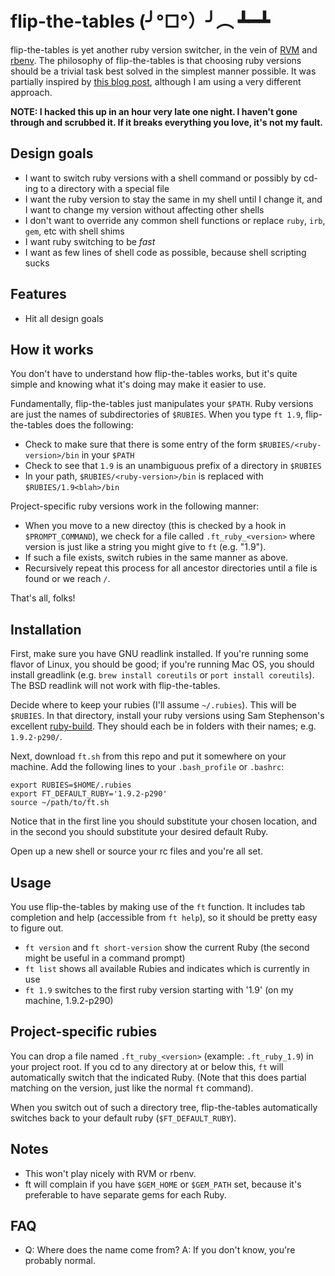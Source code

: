flip-the-tables (╯°□°）╯︵ ┻━┻
============================

flip-the-tables is yet another ruby version switcher, in the vein of [RVM](http://beginrescueend.com/) and
[rbenv](https://github.com/sstephenson/rbenv). The philosophy of flip-the-tables is that choosing ruby
versions should be a trivial task best solved in the simplest manner possible. It was partially inspired by
[this blog post](http://chris.mowforth.com/si-because-rvm-and-rbenv-are-overkill), although I am using a very
different approach.

**NOTE: I hacked this up in an hour very late one night. I haven't gone through and scrubbed it. If it breaks
everything you love, it's not my fault.**

Design goals
------------

* I want to switch ruby versions with a shell command or possibly by cd-ing to a directory with a special file
* I want the ruby version to stay the same in my shell until I change it, and I want to change my version
  without affecting other shells
* I don't want to override any common shell functions or replace `ruby`, `irb`, `gem`, etc with shell shims
* I want ruby switching to be *fast*
* I want as few lines of shell code as possible, because shell scripting sucks

Features
--------

* Hit all design goals

How it works
------------

You don't have to understand how flip-the-tables works, but it's quite simple and knowing what it's doing may
make it easier to use.

Fundamentally, flip-the-tables just manipulates your `$PATH`. Ruby versions are just the names of
subdirectories of `$RUBIES`. When you type `ft 1.9`, flip-the-tables does the following:

* Check to make sure that there is some entry of the form `$RUBIES/<ruby-version>/bin` in your `$PATH`
* Check to see that `1.9` is an unambiguous prefix of a directory in `$RUBIES`
* In your path, `$RUBIES/<ruby-version>/bin` is replaced with `$RUBIES/1.9<blah>/bin`

Project-specific ruby versions work in the following manner:

* When you move to a new directoy (this is checked by a hook in `$PROMPT_COMMAND`), we check for a file
  called `.ft_ruby_<version>` where version is just like a string you might give to `ft` (e.g. "1.9").
* If such a file exists, switch rubies in the same manner as above.
* Recursively repeat this process for all ancestor directories until a file is found or we reach `/`.

That's all, folks!

Installation
------------

First, make sure you have GNU readlink installed. If you're running some flavor of Linux, you should be good;
if you're running Mac OS, you should install greadlink (e.g. `brew install coreutils` or `port install
coreutils`). The BSD readlink will not work with flip-the-tables.

Decide where to keep your rubies (I'll assume `~/.rubies`). This will be `$RUBIES`. In that directory, install
your ruby versions using Sam Stephenson's excellent [ruby-build](https://github.com/sstephenson/ruby-build).
They should each be in folders with their names; e.g. `1.9.2-p290/`.

Next, download `ft.sh` from this repo and put it somewhere on your machine. Add the following lines to your
`.bash_profile` or `.bashrc`:

    export RUBIES=$HOME/.rubies
    export FT_DEFAULT_RUBY='1.9.2-p290'
    source ~/path/to/ft.sh

Notice that in the first line you should substitute your chosen location, and in the second you should
substitute your desired default Ruby.

Open up a new shell or source your rc files and you're all set.

Usage
-----

You use flip-the-tables by making use of the `ft` function. It includes tab completion and help (accessible
from `ft help`), so it should be pretty easy to figure out.

* `ft version` and `ft short-version` show the current Ruby (the second might be useful in a command prompt)
* `ft list` shows all available Rubies and indicates which is currently in use
* `ft 1.9` switches to the first ruby version starting with '1.9' (on my machine, 1.9.2-p290)

Project-specific rubies
-----------------------

You can drop a file named `.ft_ruby_<version>` (example: `.ft_ruby_1.9`) in your project root. If you cd to
any directory at or below this, `ft` will automatically switch that the indicated Ruby. (Note that this does
partial matching on the version, just like the normal `ft` command).

When you switch out of such a directory tree, flip-the-tables automatically switches back to your default ruby
(`$FT_DEFAULT_RUBY`).

Notes
-----

* This won't play nicely with RVM or rbenv.
* ft will complain if you have `$GEM_HOME` or `$GEM_PATH` set, because it's preferable to have separate gems
  for each Ruby.

FAQ
---

* Q: Where does the name come from? A: If you don't know, you're probably normal.
